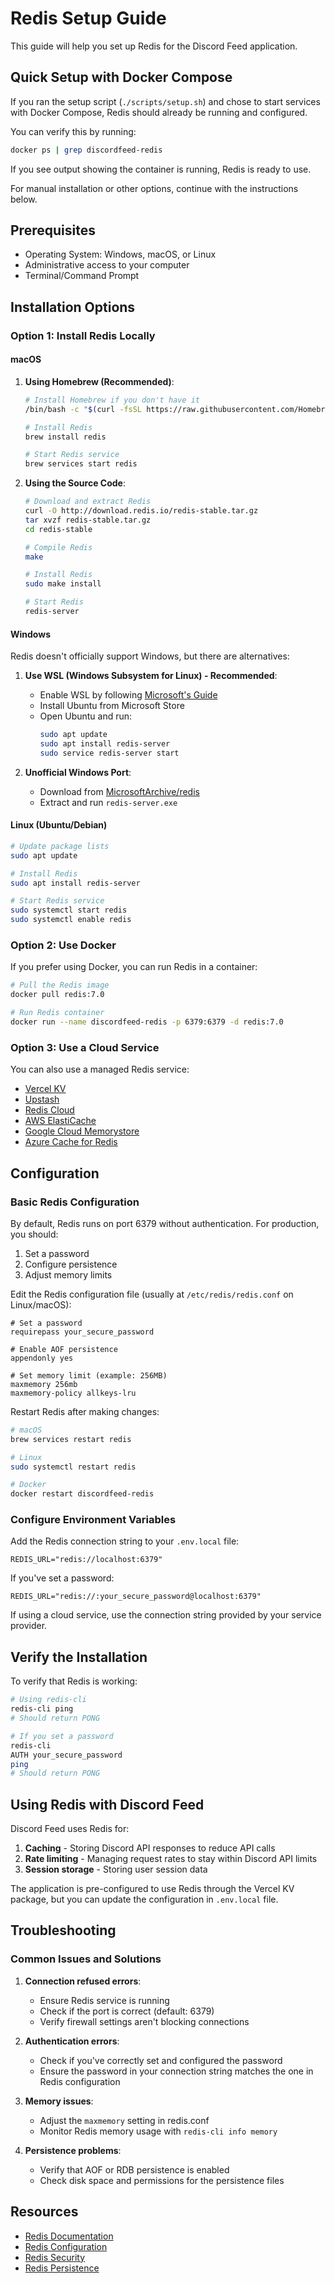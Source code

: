 # Redis Setup Guide

This guide will help you set up Redis for the Discord Feed application.

## Quick Setup with Docker Compose

If you ran the setup script (`./scripts/setup.sh`) and chose to start services with Docker Compose, Redis should already be running and configured.

You can verify this by running:

```bash
docker ps | grep discordfeed-redis
```

If you see output showing the container is running, Redis is ready to use.

For manual installation or other options, continue with the instructions below.

## Prerequisites

- Operating System: Windows, macOS, or Linux
- Administrative access to your computer
- Terminal/Command Prompt

## Installation Options

### Option 1: Install Redis Locally

#### macOS

1. **Using Homebrew (Recommended)**:

   ```bash
   # Install Homebrew if you don't have it
   /bin/bash -c "$(curl -fsSL https://raw.githubusercontent.com/Homebrew/install/HEAD/install.sh)"

   # Install Redis
   brew install redis

   # Start Redis service
   brew services start redis
   ```

2. **Using the Source Code**:

   ```bash
   # Download and extract Redis
   curl -O http://download.redis.io/redis-stable.tar.gz
   tar xvzf redis-stable.tar.gz
   cd redis-stable

   # Compile Redis
   make

   # Install Redis
   sudo make install

   # Start Redis
   redis-server
   ```

#### Windows

Redis doesn't officially support Windows, but there are alternatives:

1. **Use WSL (Windows Subsystem for Linux) - Recommended**:

   - Enable WSL by following [Microsoft's Guide](https://docs.microsoft.com/en-us/windows/wsl/install)
   - Install Ubuntu from Microsoft Store
   - Open Ubuntu and run:
     ```bash
     sudo apt update
     sudo apt install redis-server
     sudo service redis-server start
     ```

2. **Unofficial Windows Port**:
   - Download from [MicrosoftArchive/redis](https://github.com/MicrosoftArchive/redis/releases)
   - Extract and run `redis-server.exe`

#### Linux (Ubuntu/Debian)

```bash
# Update package lists
sudo apt update

# Install Redis
sudo apt install redis-server

# Start Redis service
sudo systemctl start redis
sudo systemctl enable redis
```

### Option 2: Use Docker

If you prefer using Docker, you can run Redis in a container:

```bash
# Pull the Redis image
docker pull redis:7.0

# Run Redis container
docker run --name discordfeed-redis -p 6379:6379 -d redis:7.0
```

### Option 3: Use a Cloud Service

You can also use a managed Redis service:

- [Vercel KV](https://vercel.com/docs/storage/vercel-kv)
- [Upstash](https://upstash.com/)
- [Redis Cloud](https://redis.com/redis-enterprise-cloud/overview/)
- [AWS ElastiCache](https://aws.amazon.com/elasticache/)
- [Google Cloud Memorystore](https://cloud.google.com/memorystore)
- [Azure Cache for Redis](https://azure.microsoft.com/en-us/services/cache/)

## Configuration

### Basic Redis Configuration

By default, Redis runs on port 6379 without authentication. For production, you should:

1. Set a password
2. Configure persistence
3. Adjust memory limits

Edit the Redis configuration file (usually at `/etc/redis/redis.conf` on Linux/macOS):

```
# Set a password
requirepass your_secure_password

# Enable AOF persistence
appendonly yes

# Set memory limit (example: 256MB)
maxmemory 256mb
maxmemory-policy allkeys-lru
```

Restart Redis after making changes:

```bash
# macOS
brew services restart redis

# Linux
sudo systemctl restart redis

# Docker
docker restart discordfeed-redis
```

### Configure Environment Variables

Add the Redis connection string to your `.env.local` file:

```
REDIS_URL="redis://localhost:6379"
```

If you've set a password:

```
REDIS_URL="redis://:your_secure_password@localhost:6379"
```

If using a cloud service, use the connection string provided by your service provider.

## Verify the Installation

To verify that Redis is working:

```bash
# Using redis-cli
redis-cli ping
# Should return PONG

# If you set a password
redis-cli
AUTH your_secure_password
ping
# Should return PONG
```

## Using Redis with Discord Feed

Discord Feed uses Redis for:

1. **Caching** - Storing Discord API responses to reduce API calls
2. **Rate limiting** - Managing request rates to stay within Discord API limits
3. **Session storage** - Storing user session data

The application is pre-configured to use Redis through the Vercel KV package, but you can update the configuration in `.env.local` file.

## Troubleshooting

### Common Issues and Solutions

1. **Connection refused errors**:

   - Ensure Redis service is running
   - Check if the port is correct (default: 6379)
   - Verify firewall settings aren't blocking connections

2. **Authentication errors**:

   - Check if you've correctly set and configured the password
   - Ensure the password in your connection string matches the one in Redis configuration

3. **Memory issues**:

   - Adjust the `maxmemory` setting in redis.conf
   - Monitor Redis memory usage with `redis-cli info memory`

4. **Persistence problems**:
   - Verify that AOF or RDB persistence is enabled
   - Check disk space and permissions for the persistence files

## Resources

- [Redis Documentation](https://redis.io/docs)
- [Redis Configuration](https://redis.io/topics/config)
- [Redis Security](https://redis.io/topics/security)
- [Redis Persistence](https://redis.io/topics/persistence)
